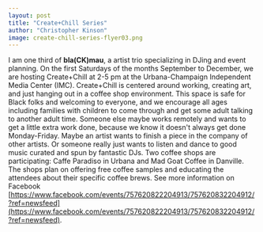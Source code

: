 ```yaml
---
layout: post
title: "Create+Chill Series"
author: "Christopher Kinson"
image: create-chill-series-flyer03.png
---
```


I am one third of **bla(CK)mau**, a artist trio specializing in DJing and event planning. On the first Saturdays of the months September to December, we are hosting Create+Chill at 2-5 pm at the Urbana-Champaign Independent Media Center (IMC). Create+Chill is centered around working, creating art, and just hanging out in a coffee shop environment. This space is safe for Black folks and welcoming to everyone, and we encourage all ages including families with children to come through and get some adult talking to another adult time. Someone else maybe works remotely and wants to get a little extra work done, because we know it doesn't always get done Monday-Friday. Maybe an artist wants to finish a piece in the company of other artists. Or someone really just wants to listen and dance to good music curated and spun by fantastic DJs. Two coffee shops are participating: Caffe Paradiso in Urbana and Mad Goat Coffee in Danville. The shops plan on offering free coffee samples and educating the attendees about their specific coffee brews. See more information on Facebook [https://www.facebook.com/events/757620822204913/757620832204912/?ref=newsfeed](https://www.facebook.com/events/757620822204913/757620832204912/?ref=newsfeed).
